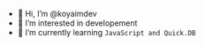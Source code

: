 - 👋 Hi, I’m @koyaimdev
- 👀 I’m interested in developement
- 🌱 I’m currently learning `JavaScript and Quick.DB`

<!---
koyaimdev/koyaimdev is a ✨ special ✨ repository because its `README.md` (this file) appears on your GitHub profile.
You can click the Preview link to take a look at your changes.
--->
